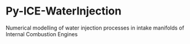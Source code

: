 # Py-ICE-WaterInjection
Numerical modelling of water injection processes in intake manifolds of Internal Combustion Engines

